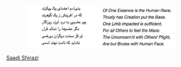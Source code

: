 <p align="center">
<img width="200" src="/static/Sadi-Persian.jpg" alt="Firefox Photon RTL guidelineslogo"><img width="200" src="/static/sadi-eng.jpg" alt="Firefox Photon RTL guidelineslogo"></a></p>
<p><a href="https://en.wikipedia.org/wiki/Saadi_Shirazi">Saadi Shirazi</a></p>
</p>
